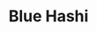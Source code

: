 ---
layout: place
title: "Blue Hashi"
permalink: /idaho/idaho-falls/blue-hashi.html
stateAbbr: ID
stateName: Idaho
cityName: Idaho Falls
place_id: ChIJOaKkICJfVFMRsAjDTJUuQ9A
photos:
  - name: >-
      places/ChIJOaKkICJfVFMRsAjDTJUuQ9A/photos/AeeoHcKJhHUZyVmcoSkWREMmoa8riNpCfokonLBEPEvjkJ_i4YdJSlq9FjMO6Wil__ASpt0ouTPKMzw0oi9g18KXOKCuDb28GHjn5rLp9kIq98_rce5PKVPTC6DdrMj_aFApYxCTS8LBcu2DJAiHpGmFIR77HZaje5bLZPAYu38bgEq4XNxcDBwYxsxFdjyt3_WlhZb_s_USfGiI_QJWARhbt_kwWISyNeLiImg7ijlVOGMOCDmLwBU9fXMPIIoUHnzbW_mdKARwZ_9XquXrplLGcAtn4AXB8wJ_lAdWWPPoeMCY0np0_rF1NHfPTg6e8dnQm8p6Xshg4y2FXyCmva6lxTbCN0O2blJtGQLx2udRRoaKR4gGXSFTZIAo0RHH1JWYx2-rshq5nG-SLQPJYXI81mPRq4b1XsP-mDFQHjlMg_8hKsEN
    widthPx: 4800
    heightPx: 3600
    authorAttributions:
      - displayName: Top-Notch Office
        uri: https://maps.google.com/maps/contrib/111066173690531933917
        photoUri: >-
          https://lh3.googleusercontent.com/a/ACg8ocJxHKGhvn1RK7KTsQcl0xoY28zraV4XeIMbskET_H_oa-YA0w=s100-p-k-no-mo
    flagContentUri: >-
      https://www.google.com/local/imagery/report/?cb_client=maps_api_places.places_api&image_key=!1e10!2sCIHM0ogKEICAgIDN8-bN4wE&hl=en-US
    googleMapsUri: >-
      https://www.google.com/maps/place//data=!3m4!1e2!3m2!1sCIHM0ogKEICAgIDN8-bN4wE!2e10!4m2!3m1!1s0x53545f2220a4a239:0xd0432e954cc308b0
  - name: >-
      places/ChIJOaKkICJfVFMRsAjDTJUuQ9A/photos/AeeoHcJWgM62-KTGtD_9b4KJM3vBnKz_jlrO5lwe8ersqLMpvNzsSey_pQ8PGATjS48XZP3LlJHthnzqMXw6s9OobWLrJa5W-fEykWDSPsDYxNCd1qYrDFjN5VQ8hJW1kR-fKVGh2BXiXzxlJqMcAV7Br5FwIF9PlQU8ftAK3Lwz-AjlOjs3fKeFUCo1NzGPZcIqy7mMHOBL_ZfKNv6JewmzSCt2FNfdYq1eENvr73x5YWyqbND56BmgxW5qHy_9CRfB-guYz3T5eVaQIB7lVza-jEpjp_dLLMOnb6Siqs28qW9d5Q
    widthPx: 540
    heightPx: 960
    authorAttributions:
      - displayName: Blue Hashi
        uri: https://maps.google.com/maps/contrib/103901706577198230746
        photoUri: >-
          https://lh3.googleusercontent.com/a-/ALV-UjUOWkmqkmz4VQRIGqzKMWvgWvezO84vqMvMHIt77R6tEcIq3xY=s100-p-k-no-mo
    flagContentUri: >-
      https://www.google.com/local/imagery/report/?cb_client=maps_api_places.places_api&image_key=!1e10!2sAF1QipNeN0EUaADOoEJmi1H4UqBO2mChBvS5m828Ro8J&hl=en-US
    googleMapsUri: >-
      https://www.google.com/maps/place//data=!3m4!1e2!3m2!1sAF1QipNeN0EUaADOoEJmi1H4UqBO2mChBvS5m828Ro8J!2e10!4m2!3m1!1s0x53545f2220a4a239:0xd0432e954cc308b0
  - name: >-
      places/ChIJOaKkICJfVFMRsAjDTJUuQ9A/photos/AeeoHcLkj9idv5VwZmLTHTkVQ5COzVIOukoU-ebNq5-edtYmWSIauwYcpmR-reWMBX-TYazAB7PxMCWP2rkOD4KNS8Whs7bYUPGijYiZnBlsBTgAAKiHg72se6VeVEXdTGxYYeMwpwZfFX_uh1tWulj5oKACiZOROuFS21ELzOEYYL9w2uKlK84_9sqWjY1eWcicHh6mf-IFTNvrXFwPLpfgwFtw7ihbYyE2sq7SUb4YeSCu5lail1UCv9J1G_4_xwdD-zlSDrH3N9G26UEBXi4DQm7IpxTQTDJ0yJSG5amaZQ4fzNfD3uBsId1-bklCslKxbiMxs4k3V3_xBOMhQeucJ9wcK--LYqFcJEz4XhF6za6F22r5VckhViqZzdGdHDPABQ5ezVSmYy9JXyLq9Quzf-Kh6FogQ-491zcCU6Bkbq--CWM
    widthPx: 3024
    heightPx: 4032
    authorAttributions:
      - displayName: Jenny Beth Stenquist
        uri: https://maps.google.com/maps/contrib/107688000457335335119
        photoUri: >-
          https://lh3.googleusercontent.com/a-/ALV-UjWhOG1FHeTeJGazdURFcbS21CWrSiGAgt87crnppOHzUtA8ctQ=s100-p-k-no-mo
    flagContentUri: >-
      https://www.google.com/local/imagery/report/?cb_client=maps_api_places.places_api&image_key=!1e10!2sCIHM0ogKEICAgMDIwKHtvgE&hl=en-US
    googleMapsUri: >-
      https://www.google.com/maps/place//data=!3m4!1e2!3m2!1sCIHM0ogKEICAgMDIwKHtvgE!2e10!4m2!3m1!1s0x53545f2220a4a239:0xd0432e954cc308b0
  - name: >-
      places/ChIJOaKkICJfVFMRsAjDTJUuQ9A/photos/AeeoHcKzXvDhAJd7_u1-i_XSdB-14nPsRml5k4_VBOcK9p3EW8g9j2GTT4Ex2ZAWjMIhmhImXZETp47kkoS7mLuuVHXuXC13tgrSYh-F-zk1j3zpUBI373OOYdfOovYe2juR5fzbvOGeHitp_FBtSYhOw5Hu1TBzVIUQiNxA2iGw7qN8Xq_Bcg3UCkJOG4STd7xidRvcE-RgwtJ2KV5U4htGeSU1B33VG3BHGV_bVWXiPGZtPvh5juP3cxLY-dJqqCdDPILkgd_2xxU-qXNnsFPen9iXHuJeFuSSlvP4uooBZD6rj9eFtYd3Vt9uCx7gdulEtHUg0AFSe0-dEiiuGfwuZPEM9AwXJFQ1-OCoUn_aSE6TMgRZMc0zX8DPv4dO88K-WQXzEH8RPz8PD-6ikDA_cOf8UsgG_ZUyjS61U6zbmGAJ40c
    widthPx: 3024
    heightPx: 4032
    authorAttributions:
      - displayName: Charise Mills
        uri: https://maps.google.com/maps/contrib/108590531482803890185
        photoUri: >-
          https://lh3.googleusercontent.com/a-/ALV-UjXW-JQS2fW2010tfUAGPHPdB1xaKnhKRk5i3PlEW2U7BSx-H_YldA=s100-p-k-no-mo
    flagContentUri: >-
      https://www.google.com/local/imagery/report/?cb_client=maps_api_places.places_api&image_key=!1e10!2sCIHM0ogKEICAgIDV6eriqAE&hl=en-US
    googleMapsUri: >-
      https://www.google.com/maps/place//data=!3m4!1e2!3m2!1sCIHM0ogKEICAgIDV6eriqAE!2e10!4m2!3m1!1s0x53545f2220a4a239:0xd0432e954cc308b0
  - name: >-
      places/ChIJOaKkICJfVFMRsAjDTJUuQ9A/photos/AeeoHcIJqhNQXeQlkTPXdlIyy2Tc1ehqPkElk-ktEUNp8Yqi13UOHwnI7ASAG54oqiCzhs_P_dgIvVJIuRvdDbo0Gjd3WsNV1f1Ju6cT3OF8YBm-AtTflKJ5CY6s49MLWx97wJQ5MPW02RRJqP2Y9hLb1z-yaHBu-GEZMB8trxNdGEwsKDQl8NPrviBGJijynG7kkMC8hyhW2UffL71BzguqGLc0P2gj5jfMsZG6Wl_X5GgI2kBvAXIL8_anUcG3O-AJE7D4HZFBC543hd6rnq1oLobGlCBCYisZPX7nesv7NSWOGE_IVU6NJlGDnod9yGvBwkt556W6Dl6VfhfGkNjDXDOIe85how4EnxWX9cpic3E50zbQEjBxrRcloM8pNirLV4CxeX5WBTW2gAzBxbYYOCsXRKjvzKq46_s2_vHmaZ4P1zPt
    widthPx: 3024
    heightPx: 4032
    authorAttributions:
      - displayName: Mike F
        uri: https://maps.google.com/maps/contrib/110130776510114761188
        photoUri: >-
          https://lh3.googleusercontent.com/a-/ALV-UjW5yoTshH-6RbcDNbwlyIrxcVE73k1L_vnFtt2bCHtZJ56eCYWD=s100-p-k-no-mo
    flagContentUri: >-
      https://www.google.com/local/imagery/report/?cb_client=maps_api_places.places_api&image_key=!1e10!2sCIHM0ogKEICAgIDbn_iOwAE&hl=en-US
    googleMapsUri: >-
      https://www.google.com/maps/place//data=!3m4!1e2!3m2!1sCIHM0ogKEICAgIDbn_iOwAE!2e10!4m2!3m1!1s0x53545f2220a4a239:0xd0432e954cc308b0
  - name: >-
      places/ChIJOaKkICJfVFMRsAjDTJUuQ9A/photos/AeeoHcJTMJeq-h5rVbdKQpcxnuUXCGqHATZIfz38V6Nqr1Q-12R6Mw4HhFHYnuYA_qxkw-g4lME7Osh6fy_TGRgr_yhu9pjCtaEJZD3M9Oe4Hi3fmAbTSazJ21Eeh5EyN-ETKTvRF5CD64zZtn3uKDwl14f5NWanKwp1Uxf_o8dhXKmEMNjHM8TjFN5VnquP90H7mrfklat2_GK8aT2tXOVr1w3oVrZyO3rax9GKC5dgL5Romf7Wvn4Z0-h6CRYNNds6gHmT7R2Ss9NgsWvEfWhbh3MbUqRYnbYhCf0Rw21wOdJnE7LMKNkdaHi-xSApLL6_3btmmkpNWrpcbsbr3acpfZ-AnQ2_E2jsej9xYVavmGC2jOqS_Yiah4UlhUg9KXHMqzhSOM2q3XWKYystRJjIcnBib_InhiHQSIYzuPZFoXdoWF7_
    widthPx: 4160
    heightPx: 3120
    authorAttributions:
      - displayName: Esperanza Muniz
        uri: https://maps.google.com/maps/contrib/112595128967188475018
        photoUri: >-
          https://lh3.googleusercontent.com/a-/ALV-UjWDUwN4hFRBuP_3wIY4ndrxPa1FTbtLtsTPqSbhF4mE1vUGE7xQ=s100-p-k-no-mo
    flagContentUri: >-
      https://www.google.com/local/imagery/report/?cb_client=maps_api_places.places_api&image_key=!1e10!2sCIHM0ogKEICAgIDmi5qNhQE&hl=en-US
    googleMapsUri: >-
      https://www.google.com/maps/place//data=!3m4!1e2!3m2!1sCIHM0ogKEICAgIDmi5qNhQE!2e10!4m2!3m1!1s0x53545f2220a4a239:0xd0432e954cc308b0
  - name: >-
      places/ChIJOaKkICJfVFMRsAjDTJUuQ9A/photos/AeeoHcI-RnZuSWgOCmfVlorl1IcQr8EGyz1faz9qqpJBCXxKBv557OCMHxQYHXmJGGQLmrpfIraSkrPXra4sE7Ulq8N7SALvZZcgPMbhlN3arJ8d4brtuFY57EDaLzyMe-VcRDHQ-7OOwObo4pfWipZYn1_Vr-xBxljvGQNtM3QOvrukPvCEj1icWP3fVKzaHbQzJ-iSv1mg_bBy1vuQ7MD-k5MnVjBTt1iuckIT1jxzUj27FFI6LwbSUGG33B6jg4mbePCpyZsIaQ9CxMxuYLaBd7jVvEW04Ou4r31n9deYPLs4JGbsszjRAAZHH93MsW_3H-YpqPFJhujCs3dPw8yVvCLCY0LKUxHabA4mZH70P2uRQcTn69MgHWgzXyfFMHulYIBY37-XOa9-DEuPopLwNj3hUU9zC2HBwMCBvTqJUqlmXA
    widthPx: 4080
    heightPx: 2296
    authorAttributions:
      - displayName: Elsie Anderson
        uri: https://maps.google.com/maps/contrib/110606126284695188523
        photoUri: >-
          https://lh3.googleusercontent.com/a-/ALV-UjXibg-D9KCoCZ9RmoafrWocsvtyMTTBwMzUWiwJN_l8pyMk6NFaLA=s100-p-k-no-mo
    flagContentUri: >-
      https://www.google.com/local/imagery/report/?cb_client=maps_api_places.places_api&image_key=!1e10!2sCIHM0ogKEICAgIC9i_idJg&hl=en-US
    googleMapsUri: >-
      https://www.google.com/maps/place//data=!3m4!1e2!3m2!1sCIHM0ogKEICAgIC9i_idJg!2e10!4m2!3m1!1s0x53545f2220a4a239:0xd0432e954cc308b0
  - name: >-
      places/ChIJOaKkICJfVFMRsAjDTJUuQ9A/photos/AeeoHcKRAKT_WmjCRZUuq8z80Icx_-fFBwKHHm-AZ3e_N8s9D-2vkDeGQsASTCgc8-i0V_A16t2NgK_IDykYISto_mGSZVYIlXVygSKDhtfj5lNwZFVgdMyniTx6raY9c5W4SIFNIE0k3KXuHKWmCKD0To84u6FinK_hIO7EM146hMpE-iF9t2jlC4KS4eszXMosqtpwi3cYHQJZQPtuYrvdfKxL8i6vH7bYzTKGVX1PQST0bSvV13XqgzPLGeMpDFsO247loQm6UA1ikiuYvlduG2RE3ccTLONpUwYG2lHiAjSJsAGyrCTsjkfZK4645AL-tJWX7lw5cNEC0MZAz54TzUirMyWh9l9d3qGmf86_6qn3I4IqRFulgITDmFKGghtEg1qQVYGeIvmq5eFf1BcMiocoisnxz_FzaU0LMKJs2Ki3LiDI
    widthPx: 3120
    heightPx: 3120
    authorAttributions:
      - displayName: Elisha Whiteman
        uri: https://maps.google.com/maps/contrib/103614434379521250759
        photoUri: >-
          https://lh3.googleusercontent.com/a-/ALV-UjX9sogHM9YYS1VWWCMJfIz-4KZCM4fwaclC5eiGcadFoVPXBFC1=s100-p-k-no-mo
    flagContentUri: >-
      https://www.google.com/local/imagery/report/?cb_client=maps_api_places.places_api&image_key=!1e10!2sCIHM0ogKEICAgIDm7dGwwgE&hl=en-US
    googleMapsUri: >-
      https://www.google.com/maps/place//data=!3m4!1e2!3m2!1sCIHM0ogKEICAgIDm7dGwwgE!2e10!4m2!3m1!1s0x53545f2220a4a239:0xd0432e954cc308b0
  - name: >-
      places/ChIJOaKkICJfVFMRsAjDTJUuQ9A/photos/AeeoHcLMDtb4n7XFqm4gMDl4o7j8T6xPxWCiYUlQr2rp1VnmT6sEgPfKYIIrCgtGnOfHzNKp2KXcOcvc3VoTTk8JZ4lRB0v5w6YY-CNoScVayNwfoFpczdIyfoP6uHDZ1ZspYozeoI5gwQiAvi-IwX_ACliuDHgix0-7h9mziLXf-i5JettB9Q22DyvfHzoddEtdothlnSBhs6LIyoZmfUQQxCExtHO8W2LLygbq-t2tHNACNVS6sJA3n4enpXioEeE-EdVVuuAfakI0P7HwOatUMhet8w21uG8ax4HhWpz3k6tFUIBsENe4CZpf810NEceRc1_q-v9lfLfrJkTjTOq1pk8uc-ihPxtuIIN0ZO-7tFK1wwjRQN0wO_c7uNAU-85BSRp_bML1ajFFVt7EwRScYuWZPpURlNmOYvk37s-bE-PexV2F
    widthPx: 3024
    heightPx: 4032
    authorAttributions:
      - displayName: Ben M
        uri: https://maps.google.com/maps/contrib/107067189883491073985
        photoUri: >-
          https://lh3.googleusercontent.com/a-/ALV-UjWdajULCeTuz3HFzCpp3TwA8N2VYKplAcVXzmNhfNqCOX4jKW8j=s100-p-k-no-mo
    flagContentUri: >-
      https://www.google.com/local/imagery/report/?cb_client=maps_api_places.places_api&image_key=!1e10!2sCIHM0ogKEICAgICPtNCgygE&hl=en-US
    googleMapsUri: >-
      https://www.google.com/maps/place//data=!3m4!1e2!3m2!1sCIHM0ogKEICAgICPtNCgygE!2e10!4m2!3m1!1s0x53545f2220a4a239:0xd0432e954cc308b0
  - name: >-
      places/ChIJOaKkICJfVFMRsAjDTJUuQ9A/photos/AeeoHcLWHxK8Jw2AvzyMuLezjA0SMx1Xz-oOfkMBZh1TJLjALtL5J0KX_UCWFjArS_VS8ByzTcT_qnxHZdbGbCBZezMV0g8vtCY4C-iM73D0Onm4qwAfGPsb1IgJYjyrwmtVhvw6poqV_wEkQwVh0HbS5fG7B1SgGYfiVQ-JfhsP236s1gG9zX4yTuOfA5FiJ0gKTK1hThA8y5KKUd8kG1OK3M5FrxzCG6n5XI8HoE6KJjZHG-2YFpoVm72wAX7VjNW_zqYbuvSSEH3KvlU2t5CChUTwbIOStWGRuMYhG2GwLq63Xaob-PPRiZm6Jt6sEFdsJw9kreI0kGpqe2DJsOe9LsuFcvkpwpuV4TL4g397g2VAFpZLv-iJ8HjRO7Yu1EJqYOCfHZlIy8cn6FHhObhIEUd3qlFnImaQpPV55gsnLAseQw
    widthPx: 4032
    heightPx: 3024
    authorAttributions:
      - displayName: Top-Notch Office
        uri: https://maps.google.com/maps/contrib/111066173690531933917
        photoUri: >-
          https://lh3.googleusercontent.com/a/ACg8ocJxHKGhvn1RK7KTsQcl0xoY28zraV4XeIMbskET_H_oa-YA0w=s100-p-k-no-mo
    flagContentUri: >-
      https://www.google.com/local/imagery/report/?cb_client=maps_api_places.places_api&image_key=!1e10!2sCIHM0ogKEICAgIDN8-bNIw&hl=en-US
    googleMapsUri: >-
      https://www.google.com/maps/place//data=!3m4!1e2!3m2!1sCIHM0ogKEICAgIDN8-bNIw!2e10!4m2!3m1!1s0x53545f2220a4a239:0xd0432e954cc308b0
address: 6509, 2894 S 25th E, Idaho Falls, ID 83404, USA
street: 6509, 2894 S 25th E
city: Idaho Falls
state: ID
zip: '83404'
country: USA
neighborhood: null
latitude: '43.471628'
longitude: '-111.985238'
accessibility_options:
  wheelchairAccessibleParking: true
  wheelchairAccessibleEntrance: true
  wheelchairAccessibleRestroom: true
  wheelchairAccessibleSeating: true
business_status: OPERATIONAL
name: Blue Hashi
google_maps_links:
  directionsUri: >-
    https://www.google.com/maps/dir//''/data=!4m7!4m6!1m1!4e2!1m2!1m1!1s0x53545f2220a4a239:0xd0432e954cc308b0!3e0
  placeUri: https://maps.google.com/?cid=15006889602101479600
  writeAReviewUri: >-
    https://www.google.com/maps/place//data=!4m3!3m2!1s0x53545f2220a4a239:0xd0432e954cc308b0!12e1
  reviewsUri: >-
    https://www.google.com/maps/place//data=!4m4!3m3!1s0x53545f2220a4a239:0xd0432e954cc308b0!9m1!1b1
  photosUri: >-
    https://www.google.com/maps/place//data=!4m3!3m2!1s0x53545f2220a4a239:0xd0432e954cc308b0!10e5
primary_type: Sushi Restaurant
opening_hours:
  regular: null
  current: null
secondary_opening_hours:
  regular:
    weekdayDescriptions: null
    type: null
  current:
    weekdayDescriptions: null
    type: null
phone: (208) 525-2583
price_level: PRICE_LEVEL_MODERATE
price_range: $20 &ndash; $30
rating: '4.3'
rating_count: 947
website: https://bluehashisushi.com/
description: null
reviews: null
parking_options: null
payment_options: null
allow_dogs: null
curbside_pickup: null
delivery: null
dine_in: null
good_for_children: null
good_for_groups: null
good_for_sports: null
live_music: null
menu_for_children: null
outdoor_seating: null
reservable: null
restroom: null
serves_beer: null
serves_breakfast: null
serves_brunch: null
serves_cocktails: null
serves_coffee: null
serves_dinner: null
serves_dessert: null
serves_lunch: null
serves_vegetarian_food: null
serves_wine: null
takeout: null

---
